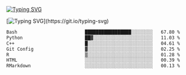 [![Typing SVG](https://readme-typing-svg.demolab.com?font=Fira+Code&duration=1&pause=1000&center=true&vCenter=true&width=435&lines=Ivy+Streeter)](https://git.io/typing-svg)

[![Typing SVG](https://readme-typing-svg.demolab.com?font=Fira+Code&pause=1000&center=true&width=435&lines=Hello%2C+nice+to+meet+you!;I+am+a+researcher+in+biotech.;I+am+interested+in+bioinformatics.;I+am+self-taught+and+love+learning.;Feel+free+to+reach+out!)](https://git.io/typing-svg)
<!--START_SECTION:waka-->

```txt
Bash                         █████████████████░░░░░░░░   67.80 %
Python                       ██▓░░░░░░░░░░░░░░░░░░░░░░   11.03 %
C++                          █░░░░░░░░░░░░░░░░░░░░░░░░   04.61 %
Git Config                   ▓░░░░░░░░░░░░░░░░░░░░░░░░   02.25 %
R                            ▒░░░░░░░░░░░░░░░░░░░░░░░░   01.28 %
HTML                         ░░░░░░░░░░░░░░░░░░░░░░░░░   00.39 %
RMarkdown                    ░░░░░░░░░░░░░░░░░░░░░░░░░   00.13 %
```

<!--END_SECTION:waka-->
